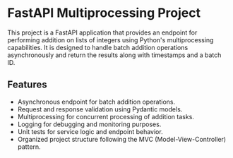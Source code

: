 # FastAPI Multiprocessing Project

This project is a FastAPI application that provides an endpoint for performing addition on lists of integers using Python's multiprocessing capabilities. It is designed to handle batch addition operations asynchronously and return the results along with timestamps and a batch ID.

## Features

- Asynchronous endpoint for batch addition operations.
- Request and response validation using Pydantic models.
- Multiprocessing for concurrent processing of addition tasks.
- Logging for debugging and monitoring purposes.
- Unit tests for service logic and endpoint behavior.
- Organized project structure following the MVC (Model-View-Controller) pattern.